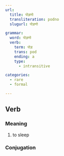 ```yaml
---
url:
  title: पोड़णो
  transliteration: podno
  slugurl: पोड़णो

grammar: 
  word: पोड़णो
  verb:
    term: पोड़
    trans: pod
    ending: a
    type: 
      - intransitive

categories:
  - rare
  - formal

---
```


## Verb
### Meaning
1. to sleep 

### Conjugation
<verb-conj :grammar="grammar"></verb-conj>